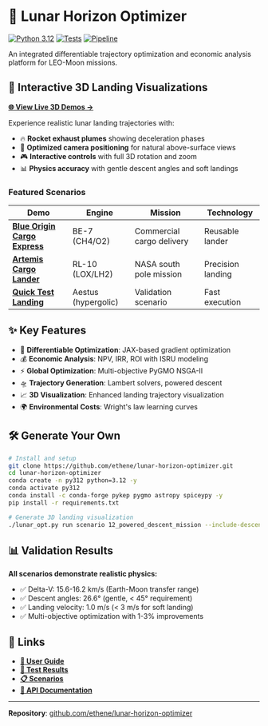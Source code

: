 # 🌙 Lunar Horizon Optimizer

[![Python 3.12](https://img.shields.io/badge/python-3.12-blue.svg)](https://www.python.org/downloads/)
[![Tests](https://img.shields.io/badge/tests-243%2F243%20passing-brightgreen.svg)](tests/)
[![Pipeline](https://img.shields.io/badge/pipeline-clean-brightgreen.svg)](Makefile)

An integrated differentiable trajectory optimization and economic analysis platform for LEO-Moon missions.

## 🚀 Interactive 3D Landing Visualizations

**[🌐 View Live 3D Demos →](demos/)**

Experience realistic lunar landing trajectories with:
- 🔥 **Rocket exhaust plumes** showing deceleration phases
- 📐 **Optimized camera positioning** for natural above-surface views
- 🎮 **Interactive controls** with full 3D rotation and zoom
- 📊 **Physics accuracy** with gentle descent angles and soft landings

### Featured Scenarios

| Demo | Engine | Mission | Technology |
|------|--------|---------|------------|
| **[Blue Origin Cargo Express](demos/blue_origin_landing_3d.html)** | BE-7 (CH4/O2) | Commercial cargo delivery | Reusable lander |
| **[Artemis Cargo Lander](demos/artemis_cargo_landing_3d.html)** | RL-10 (LOX/LH2) | NASA south pole mission | Precision landing |
| **[Quick Test Landing](demos/quick_test_landing_3d.html)** | Aestus (hypergolic) | Validation scenario | Fast execution |

## ✨ Key Features

- 🔄 **Differentiable Optimization**: JAX-based gradient optimization
- 💰 **Economic Analysis**: NPV, IRR, ROI with ISRU modeling
- ⚡ **Global Optimization**: Multi-objective PyGMO NSGA-II
- 🛸 **Trajectory Generation**: Lambert solvers, powered descent
- 📈 **3D Visualization**: Enhanced landing trajectory visualization
- 🌍 **Environmental Costs**: Wright's law learning curves

## 🛠️ Generate Your Own

```bash
# Install and setup
git clone https://github.com/ethene/lunar-horizon-optimizer.git
cd lunar-horizon-optimizer
conda create -n py312 python=3.12 -y
conda activate py312
conda install -c conda-forge pykep pygmo astropy spiceypy -y
pip install -r requirements.txt

# Generate 3D landing visualization
./lunar_opt.py run scenario 12_powered_descent_mission --include-descent --3d-viz
```

## 📊 Validation Results

**All scenarios demonstrate realistic physics:**
- ✅ Delta-V: 15.6-16.2 km/s (Earth-Moon transfer range)
- ✅ Descent angles: 26.6° (gentle, < 45° requirement)
- ✅ Landing velocity: 1.0 m/s (< 3 m/s for soft landing)
- ✅ Multi-objective optimization with 1-3% improvements

## 🔗 Links

- **[📖 User Guide](guides/NEW_CLI_USER_GUIDE.md)**
- **[🧪 Test Results](../tests/)**
- **[📋 Scenarios](../scenarios/)**
- **[🔧 API Documentation](../src/)**

---

**Repository**: [github.com/ethene/lunar-horizon-optimizer](https://github.com/ethene/lunar-horizon-optimizer)